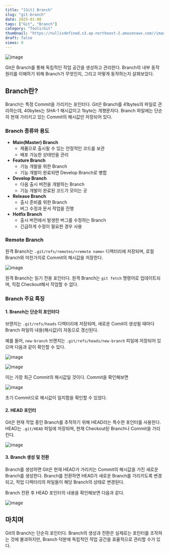 ```yaml
---
title: "[Git] Branch"
slug: "git-branch"
date: 2025-01-08
tags: ["Git", "Branch"]
category: "Tools/Git"
thumbnail: "https://nullisdefined.s3.ap-northeast-2.amazonaws.com//images/d37ba7b75f9d2f6f46456346d75b8b1e.png"
draft: false
views: 0
---
```

![image](https://nullisdefined.s3.ap-northeast-2.amazonaws.com//images/d37ba7b75f9d2f6f46456346d75b8b1e.png)

Git은 Branch를 통해 독립적인 작업 공간을 생성하고 관리한다. Branch의 내부 동작 원리를 이해하기 위해 Branch가 무엇인지, 그리고 어떻게 동작하는지 살펴보았다.

## Branch란?

Branch는 특정 Commit을 가리키는 포인터다. Git은 Branch를 41bytes의 파일로 관리하는데, 40bytes는 SHA-1 해시값이고 1byte는 개행문자다. Branch 파일에는 단순히 현재 가리키고 있는 Commit의 해시값만 저장되어 있다.

### Branch 종류와 용도

- **Main(Master) Branch**
    - 제품으로 출시될 수 있는 안정적인 코드를 보관
    - 배포 가능한 상태만을 관리
- **Feature Branch**
    - 기능 개발을 위한 Branch
    - 기능 개발이 완료되면 Develop Branch로 병합
- **Develop Branch**
    - 다음 출시 버전을 개발하는 Branch
    - 기능 개발이 완료된 코드가 모이는 곳
- **Release Branch**
    - 출시 준비를 위한 Branch
    - 버그 수정과 문서 작업을 진행
- **Hotfix Branch**
    - 출시 버전에서 발생한 버그를 수정하는 Branch
    - 긴급하게 수정이 필요한 경우 사용

### Remote Branch

원격 Branch는 `.git/refs/remotes/<remote name>` 디렉터리에 저장되며, 로컬 Branch와 마찬가지로 Commit의 해시값을 저장한다.

![image](https://nullisdefined.s3.ap-northeast-2.amazonaws.com//images/4ed9961ae9a6ddfaaeb38101b3c20c2c.png)

원격 Branch는 읽기 전용 포인터다. 원격 Branch는 `git fetch` 명령어로 업데이트되며, 직접 Checkout해서 작업할 수 없다.


### Branch 주요 특징

#### 1. Branch는 단순히 포인터다

브랜치는 `.git/refs/heads` 디렉터리에 저장되며, 새로운 Comit이 생성될 때마다 Branch 파일의 내용(해시값)이 자동으로 갱신된다.

예를 들어, `new-branch` 브랜치는 `.git/refs/heads/new-branch` 피일에 저장되어 있으며 다음과 같이 확인할 수 있다.

![image](https://nullisdefined.s3.ap-northeast-2.amazonaws.com//images/2815b9c03865ea7435c096ae158375f3.png)

![image](https://nullisdefined.s3.ap-northeast-2.amazonaws.com//images/f88c158c86fe6ab11d20fce41d91fb51.png)

이는 가장 최근 Commit의 해시값일 것이다. Commit을 확인해보면

![image](https://nullisdefined.s3.ap-northeast-2.amazonaws.com//images/78809fe6043c6ef1d4e8a38d350cfbba.png)

초기 Commit으로 해시값이 일치함을 확인할 수 있었다.

#### 2. HEAD 포인터

Git은 현재 작업 중인 Branch를 추적하기 위해 HEAD라는 특수한 포인터를 사용한다. HEAD는 `.git/HEAD` 파일에 저장되며, 현재 Checkout된 Branch나 Commit을 가리킨다.

![image](https://nullisdefined.s3.ap-northeast-2.amazonaws.com//images/d82eb3cec93ee09acd8d0e91641a3a68.png)

#### 3. Branch 생성 및 전환

Branch를 생성하면 Git은 현재 HEAD가 가리키는 Commit의 해시값을 가진 새로운 Branch를 생성한다. Branch를 전환하면 HEAD가 새로운 Branch를 가리키도록 변경되고, 작업 디렉터리의 파일들이 해당 Branch의 상태로 변경된다.

Branch 전환 후 HEAD 포인터의 내용을 확인해보면 다음과 같다.

![image](https://nullisdefined.s3.ap-northeast-2.amazonaws.com//images/dc10b1b898f20cd872ffea11b8c3b637.png)

## 마치며

Git의 Branch는 단순히 포인터다. Branch의 생성과 전환은 실제로는 포인터를 조작하는 것에 불과하지만, Branch 덕분에 독립적인 작업 공간을 효율적으로 관리할 수가 있다.